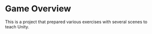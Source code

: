 # Game Overview
This is a project that prepared various exercises with several scenes to teach Unity.

